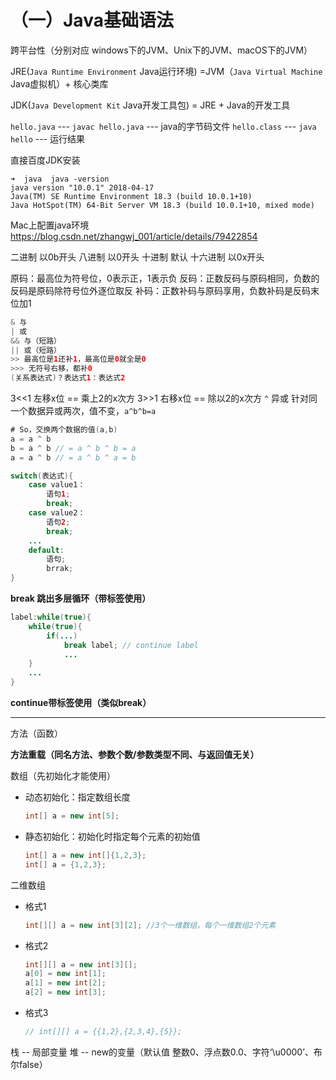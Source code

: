 # （一）Java基础语法

跨平台性（分别对应 windows下的JVM、Unix下的JVM、macOS下的JVM）

JRE(`Java Runtime Environment` Java运行环境)
=JVM（`Java Virtual Machine` Java虚拟机）+ 核心类库

JDK(`Java Development Kit` Java开发工具包)
= JRE + Java的开发工具

`hello.java` --- `javac hello.java` --- java的字节码文件 `hello.class` --- `java hello` --- 运行结果

直接百度JDK安装

```shell
➜  java  java -version
java version "10.0.1" 2018-04-17
Java(TM) SE Runtime Environment 18.3 (build 10.0.1+10)
Java HotSpot(TM) 64-Bit Server VM 18.3 (build 10.0.1+10, mixed mode)
```

Mac上配置java环境
https://blog.csdn.net/zhangwj_001/article/details/79422854

二进制 以0b开头
八进制 以0开头
十进制 默认
十六进制 以0x开头

原码：最高位为符号位，0表示正，1表示负
反码：正数反码与原码相同，负数的反码是原码除符号位外逐位取反
补码：正数补码与原码享用，负数补码是反码末位加1

```java
& 与
| 或
&& 与（短路）
|| 或（短路）
>> 最高位是1还补1，最高位是0就全是0
>>> 无符号右移，都补0
(关系表达式)？表达式1：表达式2
```

3<<1 左移x位 == 乘上2的x次方
3>>1 右移x位 == 除以2的x次方
`^` 异或 针对同一个数据异或两次，值不变，`a^b^b=a`

```java
# So，交换两个数据的值(a,b)
a = a ^ b
b = a ^ b // = a ^ b ^ b = a
a = a ^ b // = a ^ b ^ a = b
```

```java
switch(表达式){
    case value1：
        语句1;
        break;
    case value2：
        语句2;
        break;
    ...
    default:
        语句;
        brrak;
}
```

**break 跳出多层循环（带标签使用）**

```java
label:while(true){
    while(true){
        if(...)
            break label; // continue label
            ...
    }
    ...
}    
```

**continue带标签使用（类似break）**

---

方法（函数）

**方法重载（同名方法、参数个数/参数类型不同、与返回值无关）**

数组（先初始化才能使用）

- 动态初始化：指定数组长度 

    ```java
    int[] a = new int[5];
    ```
    
- 静态初始化：初始化时指定每个元素的初始值 
    
    ```java
    int[] a = new int[]{1,2,3};
    int[] a = {1,2,3};
    ``` 
    
二维数组

- 格式1

    ```java
    int[][] a = new int[3][2]; //3个一维数组，每个一维数组2个元素
    ``` 

- 格式2

    ```java
    int[][] a = new int[3][];
    a[0] = new int[1];
    a[1] = new int[2];
    a[2] = new int[3];
    ```
- 格式3

    ```java
    // int[][] a = {{1,2},{2,3,4},{5}};
    ```
    
栈 -- 局部变量
堆 -- new的变量（默认值 整数0、浮点数0.0、字符‘\u0000’、布尔false）



